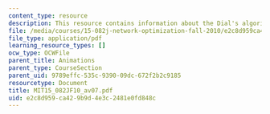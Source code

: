```yaml
---
content_type: resource
description: This resource contains information about the Dial's algorithm.
file: /media/courses/15-082j-network-optimization-fall-2010/e2c8d959ca429b9d4e3c2481e0fd848c_MIT15_082JF10_av07.pdf
file_type: application/pdf
learning_resource_types: []
ocw_type: OCWFile
parent_title: Animations
parent_type: CourseSection
parent_uid: 9789effc-535c-9390-09dc-672f2b2c9185
resourcetype: Document
title: MIT15_082JF10_av07.pdf
uid: e2c8d959-ca42-9b9d-4e3c-2481e0fd848c
---
```

